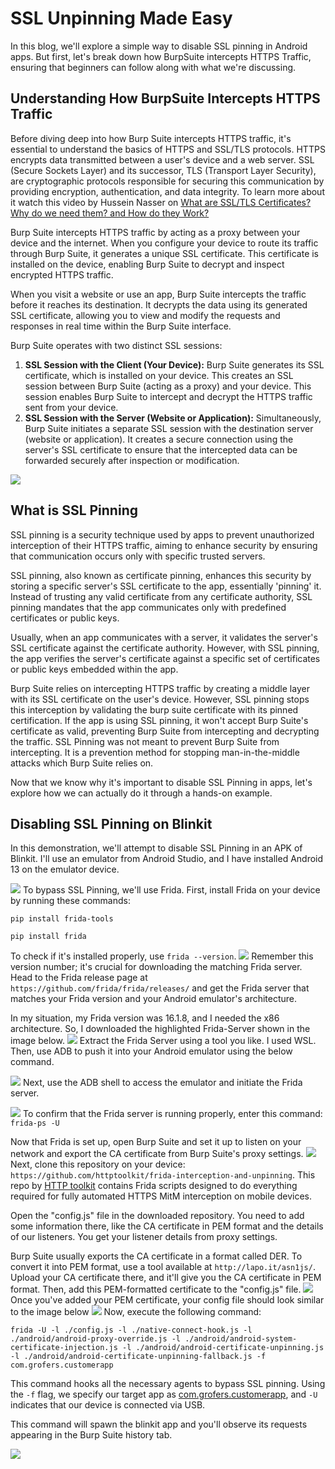 
# SSL Unpinning Made Easy
In this blog, we'll explore a simple way to disable SSL pinning in Android apps. But first, let's break down how BurpSuite intercepts HTTPS Traffic, ensuring that beginners can follow along with what we're discussing.

## Understanding How BurpSuite Intercepts HTTPS Traffic
Before diving deep into how Burp Suite intercepts HTTPS traffic, it's essential to understand the basics of HTTPS and SSL/TLS protocols. HTTPS encrypts data transmitted between a user's device and a web server. SSL (Secure Sockets Layer) and its successor, TLS (Transport Layer Security), are cryptographic protocols responsible for securing this communication by providing encryption, authentication, and data integrity. To learn more about it watch this video by Hussein Nasser on [What are SSL/TLS Certificates? Why do we need them? and How do they Work?](https://youtu.be/r1nJT63BFQ0?feature=shared)

Burp Suite intercepts HTTPS traffic by acting as a proxy between your device and the internet. When you configure your device to route its traffic through Burp Suite, it generates a unique SSL certificate. This certificate is installed on the device, enabling Burp Suite to decrypt and inspect encrypted HTTPS traffic.

When you visit a website or use an app, Burp Suite intercepts the traffic before it reaches its destination. It decrypts the data using its generated SSL certificate, allowing you to view and modify the requests and responses in real time within the Burp Suite interface.

Burp Suite operates with two distinct SSL sessions:
1. **SSL Session with the Client (Your Device):** Burp Suite generates its SSL certificate, which is installed on your device. This creates an SSL session between Burp Suite (acting as a proxy) and your device. This session enables Burp Suite to intercept and decrypt the HTTPS traffic sent from your device.
2. **SSL Session with the Server (Website or Application):** Simultaneously, Burp Suite initiates a separate SSL session with the destination server (website or application). It creates a secure connection using the server's SSL certificate to ensure that the intercepted data can be forwarded securely after inspection or modification.

![](https://github.com/Devang-Solanki/devang-solanki.github.io/blob/gh-pages/assets/images/SSL_Unpinning/burpsuite-working.png)
## What is SSL Pinning

SSL pinning is a security technique used by apps to prevent unauthorized interception of their HTTPS traffic, aiming to enhance security by ensuring that communication occurs only with specific trusted servers.

SSL pinning, also known as certificate pinning, enhances this security by storing a specific server's SSL certificate to the app, essentially 'pinning' it. Instead of trusting any valid certificate from any certificate authority, SSL pinning mandates that the app communicates only with predefined certificates or public keys.

Usually, when an app communicates with a server, it validates the server's SSL certificate against the certificate authority. However, with SSL pinning, the app verifies the server's certificate against a specific set of certificates or public keys embedded within the app.

Burp Suite relies on intercepting HTTPS traffic by creating a middle layer with its SSL certificate on the user's device. However, SSL pinning stops this interception by validating the burp suite certificate with its pinned certification. If the app is using SSL pinning, it won't accept Burp Suite's certificate as valid, preventing Burp Suite from intercepting and decrypting the traffic. SSL Pinning was not meant to prevent Burp Suite from intercepting. It is a prevention method for stopping man-in-the-middle attacks which Burp Suite relies on.

Now that we know why it's important to disable SSL Pinning in apps, let's explore how we can actually do it through a hands-on example.

## Disabling SSL Pinning on Blinkit
In this demonstration, we'll attempt to disable SSL Pinning in an APK of Blinkit. I'll use an emulator from Android Studio, and I have installed Android 13 on the emulator device.  

![](https://github.com/Devang-Solanki/devang-solanki.github.io/blob/gh-pages/assets/images/SSL_Unpinning/android_emulator.png)
To bypass SSL Pinning, we'll use Frida. First, install Frida on your device by running these commands:
```
pip install frida-tools

pip install frida
```
To check if it's installed properly, use `frida --version`.
![](https://github.com/Devang-Solanki/devang-solanki.github.io/blob/gh-pages/assets/images/SSL_Unpinning/frida_version_check.png)
Remember this version number; it's crucial for downloading the matching Frida server. Head to the Frida release page at `https://github.com/frida/frida/releases/` and get the Frida server that matches your Frida version and your Android emulator's architecture.

In my situation, my Frida version was 16.1.8, and I needed the x86 architecture. So, I downloaded the highlighted Frida-Server shown in the image below.
![](https://github.com/Devang-Solanki/devang-solanki.github.io/blob/gh-pages/assets/images/SSL_Unpinning/frida_server_download.png)
Extract the Frida Server using a tool you like. I used WSL. Then, use ADB to push it into your Android emulator using the below command.

![](https://bugbase.s3.ap-south-1.amazonaws.com/bugbase-blogs/SSL%20Unpinning/pushing_frida_emulator.png)
Next, use the ADB shell to access the emulator and initiate the Frida server.

![](https://github.com/Devang-Solanki/devang-solanki.github.io/blob/gh-pages/assets/images/SSL_Unpinning/pushing_frida_emulator.png)
To confirm that the Frida server is running properly, enter this command: `frida-ps -U`

Now that Frida is set up, open Burp Suite and set it up to listen on your network and export the CA certificate from Burp Suite's proxy settings.
![](https://github.com/Devang-Solanki/devang-solanki.github.io/blob/gh-pages/assets/images/SSL_Unpinning/burp_proxy_settings.png)
Next, clone this repository on your device: `https://github.com/httptoolkit/frida-interception-and-unpinning`. This repo by [HTTP toolkit](https://httptoolkit.com/) contains Frida scripts designed to do everything required for fully automated HTTPS MitM interception on mobile devices.

Open the "config.js" file in the downloaded repository. You need to add some information there, like the CA certificate in PEM format and the details of our listeners. You get your listener details from proxy settings.

Burp Suite usually exports the CA certificate in a format called DER. To convert it into PEM format, use a tool available at `http://lapo.it/asn1js/`. Upload your CA certificate there, and it'll give you the CA certificate in PEM format. Then, add this PEM-formatted certificate to the "config.js" file.
![](https://github.com/Devang-Solanki/devang-solanki.github.io/blob/gh-pages/assets/images/SSL_Unpinning/convert_der_to_pem.png)
Once you've added your PEM certificate, your config file should look similar to the image below
![](https://github.com/Devang-Solanki/devang-solanki.github.io/blob/gh-pages/assets/images/SSL_Unpinning/config_file.png)
Now, execute the following command:
```
frida -U -l ./config.js -l ./native-connect-hook.js -l ./android/android-proxy-override.js -l ./android/android-system-certificate-injection.js -l ./android/android-certificate-unpinning.js -l ./android/android-certificate-unpinning-fallback.js -f com.grofers.customerapp
```

This command hooks all the necessary agents to bypass SSL pinning. Using the `-f` flag, we specify our target app as [com.grofers.customerapp](https://play.google.com/store/apps/details?id=com.grofers.customerapp), and `-U` indicates that our device is connected via USB.

This command will spawn the blinkit app and you'll observe its requests appearing in the Burp Suite history tab.

![](https://github.com/Devang-Solanki/devang-solanki.github.io/blob/gh-pages/assets/images/SSL_Unpinning/intercepting_request.png)

